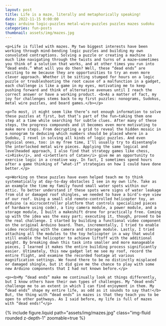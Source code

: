 ```yaml
---
layout: post
title: Life is a maze, literally and metaphorically speaking!
date: 2022-11-15 0:00:00
tags: arduino logic-puzzles metal-wire-puzzles puzzles mazes sudoku
categories: fun-posts
thumbnail: assets/img/mazes.jpg
---
```


<div>

    <p>Life is filled with mazes. My two biggest interests have been working through mind-bending logic puzzles and building my own convoluted contraptions. Solving a puzzle or creating a machine is much like navigating through the twists and turns of a maze—sometimes you think of a solution that works, and at other times you run into “dead ends.” What will you do then? Well, these “dead ends” are exciting to me because they are opportunities to try an even more clever approach. Whether it be sitting stumped for hours on a logic puzzle or troubleshooting the root cause of a malfunction in a gadget, each challenge is like a game in my eyes, motivating me to keep pushing forward and think of alternative avenues until I reach the correct answer or have a working product. <b>As a matter of fact, my joy for challenges stems back to my first puzzles: nonograms, Sudokus, metal wire puzzles, and board games.</b></p>

    <p>To most, it might seem like there’s not enough information to solve these puzzles at first, but that’s part of the fun—taking them one step at a time while searching for subtle clues. After many of these steps, the progress compounds and it becomes even more motivating to make more steps. From decrypting a grid to reveal the hidden mosaic in a nonogram to deducing which numbers should be placed where in a Sudoku, I revel in solving all kinds of logic puzzles. And even physical ones, too: in my free time, I’ll usually try to disentangle the interlocked metal wire pieces. Applying the same logical and levelheaded approach, I also find that strategy games like chess, <i>Risk</i>, and <i>Settlers of Catan</i> give me an opportunity to exercise logic in a creative way. In fact, I sometimes spend hours after a game thinking of “what-if” strategies on how I could have done better.</p>

    <p>Working on these puzzles have even helped teach me to think systematically at day-to-day obstacles I see in my own life. Take as an example the time my family found small water spots within our attic. To better understand if these spots were signs of water leakage from old or damaged roof shingles, we needed to have a bird’s-eye view of our roof. Using a small old remote-controlled helicopter toy, an Arduino (a microcontroller platform that controls specialized pieces of hardware using code), a tiny camera module, a power module, and a storage module, I built a makeshift drone for practically free. Coming up with the idea was the easy part; executing it, though, proved to be the real challenge. I started by building a functional video component on the original Arduino board. Then, incrementally, I tried to enable video recording with the camera and storage module. Lastly, I tried attaching all the modules to the toy helicopter in a way that would still enable the helicopter to achieve liftoff with the additional weight. By breaking down this task into smaller and more manageable pieces, I learned it makes the entire building process significantly easier. Ultimately, this new gadget let me see my roof, record the entire flight, and examine the recorded footage at various magnification settings. We found there to be no distinctly misplaced or damaged shingle, but it did give me the chance to play with some new Arduino components that I had not known before.</p>

    <p><b>My “dead ends” make me continually look at things differently, but I know others have their own types of challenges. My “dead ends” challenge me to an extent in which I can find enjoyment in them. My “dead ends” shape my entire life, as odd as it sounds to say that!</b> But, the thing with “dead ends” in mazes is that they teach you to be open to other pathways. As I said before, my life is full of mazes with “dead ends!”</p>

</div>

<div class="row mt-3">
    <div class="col-sm mt-3 mt-md-0">
        {% include figure.liquid path="assets/img/mazes.jpg" class="img-fluid rounded z-depth-1" zoomable=true %}
    </div>
</div>
